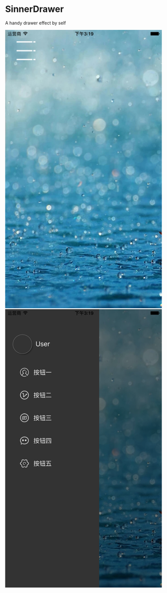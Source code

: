# SinnerDrawer
A handy drawer effect by self

![](https://raw.githubusercontent.com/sinneryun/SinnerDrawer/master/Simulator%201.png)
![](https://raw.githubusercontent.com/sinneryun/SinnerDrawer/master/Simulator%202.png)
